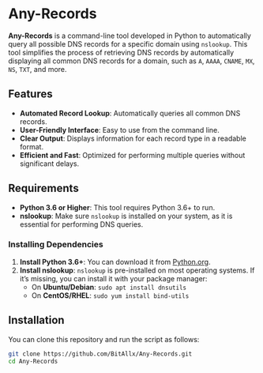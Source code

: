 # Any-Records

**Any-Records** is a command-line tool developed in Python to automatically query all possible DNS records for a specific domain using `nslookup`. This tool simplifies the process of retrieving DNS records by automatically displaying all common DNS records for a domain, such as `A`, `AAAA`, `CNAME`, `MX`, `NS`, `TXT`, and more.

## Features

- **Automated Record Lookup**: Automatically queries all common DNS records.
- **User-Friendly Interface**: Easy to use from the command line.
- **Clear Output**: Displays information for each record type in a readable format.
- **Efficient and Fast**: Optimized for performing multiple queries without significant delays.

## Requirements

- **Python 3.6 or Higher**: This tool requires Python 3.6+ to run.
- **nslookup**: Make sure `nslookup` is installed on your system, as it is essential for performing DNS queries.

### Installing Dependencies

1. **Install Python 3.6+**: You can download it from [Python.org](https://www.python.org/downloads/).
2. **Install nslookup**: `nslookup` is pre-installed on most operating systems. If it’s missing, you can install it with your package manager:
    - On **Ubuntu/Debian**: `sudo apt install dnsutils`
    - On **CentOS/RHEL**: `sudo yum install bind-utils`

## Installation

You can clone this repository and run the script as follows:

```bash
git clone https://github.com/BitAllx/Any-Records.git
cd Any-Records
```
